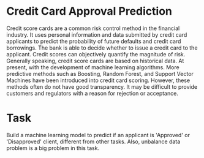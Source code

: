 # Credit Card Approval Prediction

Credit score cards are a common risk control method in the financial industry. It uses personal information and data submitted by credit card applicants to predict the probability of future defaults and credit card borrowings. The bank is able to decide whether to issue a credit card to the applicant. Credit scores can objectively quantify the magnitude of risk.
Generally speaking, credit score cards are based on historical data. At present, with the development of machine learning algorithms. More predictive methods such as Boosting, Random Forest, and Support Vector Machines have been introduced into credit card scoring. However, these methods often do not have good transparency. It may be difficult to provide customers and regulators with a reason for rejection or acceptance.

# Task
Build a machine learning model to predict if an applicant is 'Approved' or 'Disapproved' client, different from other tasks. Also, unbalance data problem is a big problem in this task.
